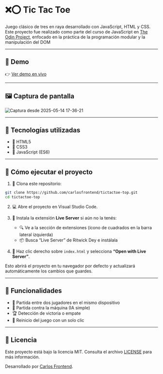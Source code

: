 # ❌⭕ Tic Tac Toe

Juego clásico de tres en raya desarrollado con JavaScript, HTML y CSS. Este proyecto fue realizado como parte del curso de JavaScript en [The Odin Project](https://www.theodinproject.com/), enfocado en la práctica de la programación modular y la manipulación del DOM

---

## 🔗 Demo

👉 [Ver demo en vivo](https://carlosfrontend.github.io/tictactoe-top/)

---

## 🖼️ Captura de pantalla

![Captura desde 2025-05-14 17-36-21](https://github.com/user-attachments/assets/6f201818-19e2-430b-a470-24d9cae296fb)

---

## 💪 Tecnologías utilizadas

- 🧱 HTML5
- 🎨 CSS3
- 🧠 JavaScript (ES6)

---

## 🚀 Cómo ejecutar el proyecto

1. 🧭 Clona este repositorio:

```bash
git clone https://github.com/carlosfrontend/tictactoe-top.git
cd tictactoe-top
```

2. 💻 Abre el proyecto en Visual Studio Code.

3. 🧩 Instala la extensión **Live Server** si aún no la tenés:

   - 🔍 Ve a la sección de extensiones (ícono de cuadrados en la barra lateral izquierda)
   - 📦 Busca “Live Server” de Ritwick Dey e instálala

4. 🚀 Haz clic derecho sobre `index.html` y selecciona **“Open with Live Server”**.

Esto abrirá el proyecto en tu navegador por defecto y actualizará automáticamente los cambios que guardes.

---

## 🎯 Funcionalidades

- 👥 Partida entre dos jugadores en el mismo dispositivo
- 🤖 Partida contra la máquina (IA simple)
- 🏆 Detección de victoria o empate
- 🔁 Reinicio del juego con un solo clic

---

## 📄 Licencia

Este proyecto está bajo la licencia MIT. Consulta el archivo [LICENSE](LICENSE) para más información.

Desarrollado por [Carlos Frontend](https://github.com/carlosfrontend).
